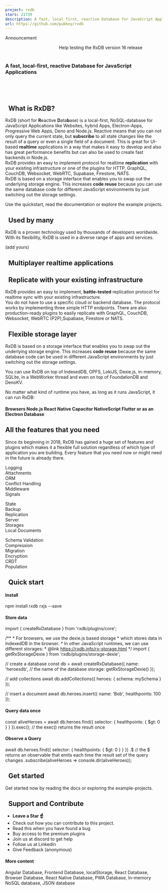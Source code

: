 ```yaml
---
project: rxdb
stars: 21739
description: A fast, local first, reactive Database for JavaScript Applications https://rxdb.info/
url: https://github.com/pubkey/rxdb
---
```


Announcement

             Help testing the RxDB version 16 release               

  

  
  

### A fast, local-first, reactive Database for JavaScript Applications

       

     

  

  What is RxDB?
---------------

RxDB (short for **R**eactive **D**ata**b**ase) is a local-first, NoSQL-database for JavaScript Applications like Websites, hybrid Apps, Electron-Apps, Progressive Web Apps, Deno and Node.js. Reactive means that you can not only query the current state, but **subscribe** to all state changes like the result of a query or even a single field of a document. This is great for UI-based **realtime** applications in a way that makes it easy to develop and also has great performance benefits but can also be used to create fast backends in Node.js.  
RxDB provides an easy to implement protocol for realtime **replication** with your existing infrastructure or one of the plugins for HTTP, GraphQL, CouchDB, Websocket, WebRTC, Supabase, Firestore, NATS.  
RxDB is based on a storage interface that enables you to swap out the underlying storage engine. This increases **code reuse** because you can use the same database code for different JavaScript environments by just switching out the storage settings.

Use the quickstart, read the documentation or explore the example projects.

  Used by **many**
------------------

RxDB is a proven technology used by thousands of developers worldwide. With its flexibility, RxDB is used in a diverse range of apps and services.

  
(add yours)

  Multiplayer realtime applications
-----------------------------------

  Replicate with your **existing infrastructure**
-------------------------------------------------

RxDB provides an easy to implement, **battle-tested** replication protocol for realtime sync with your existing infrastructure.  
You do not have to use a specific cloud or backend database. The protocol works by implementing three simple HTTP endpoints. There are also production-ready plugins to easily replicate with GraphQL, CouchDB, Websocket, WebRTC (P2P),Supabase, Firestore or NATS.

  **Flexible** storage layer
----------------------------

RxDB is based on a storage interface that enables you to swap out the underlying storage engine. This increases **code reuse** because the same database code can be used in different JavaScript environments by just switching out the storage settings.

You can use RxDB on top of IndexedDB, OPFS, LokiJS, Dexie.js, in-memory, SQLite, in a WebWorker thread and even on top of FoundationDB and DenoKV.

No matter what kind of runtime you have, as long as it runs JavaScript, it can run RxDB:

#### Browsers Node.js React Native Capacitor NativeScript Flutter or as an Electron Database

All the features that you need
------------------------------

Since its beginning in 2018, RxDB has gained a huge set of features and plugins which makes it a flexible full solution regardless of which type of application you are building. Every feature that you need now or might need in the future is already there.

Logging  
Attachments  
ORM  
Conflict Handling  
Middleware  
Signals

State  
Backup  
Replication  
Server  
Storages  
Local Documents

Schema Validation  
Compression  
Migration  
Encryption  
CRDT  
Population

  Quick start
-------------

#### Install

npm install rxdb rxjs --save

#### Store data

import { 
  createRxDatabase
} from 'rxdb/plugins/core';

/\*\*
 \* For browsers, we use the dexie.js based storage
 \* which stores data in IndexedDB in the browser.
 \* In other JavaScript runtimes, we can use different storages:
 \* @link https://rxdb.info/rx-storage.html
 \*/
import { getRxStorageDexie } from 'rxdb/plugins/storage-dexie';

// create a database
const db \= await createRxDatabase({
    name: 'heroesdb', // the name of the database
    storage: getRxStorageDexie()
});

// add collections
await db.addCollections({
  heroes: {
    schema: mySchema
  }
});

// insert a document
await db.heroes.insert({
  name: 'Bob',
  healthpoints: 100
});

#### Query data once

const aliveHeroes \= await db.heroes.find({
  selector: {
    healthpoints: {
      $gt: 0
    }
  }
}).exec(); // the exec() returns the result once

#### Observe a Query

await db.heroes.find({
  selector: {
    healthpoints: {
      $gt: 0
    }
  }
})
.$ // the $ returns an observable that emits each time the result set of the query changes
.subscribe(aliveHeroes \=> console.dir(aliveHeroes));

  Get started
-------------

Get started now by reading the docs or exploring the example-projects.

  Support and Contribute
------------------------

-   **Leave a Star ☝️**
-   Check out how you can contribute to this project.
-   Read this when you have found a bug
-   Buy access to the premium plugins
-   Join us at discord to get help
-   Follow us at LinkedIn
-   Give Feedback (anonymous)

#### More content

Angular Database, Frontend Database, localStorage, React Database, Browser Database, React Native Database, PWA Database, In-memory NoSQL database, JSON database
